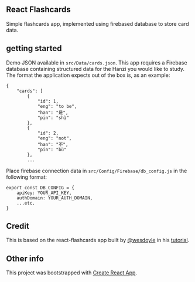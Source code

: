 ## React Flashcards
  Simple flashcards app, implemented using firebased database to store card data. 

## getting started

Demo JSON available in `src/Data/cards.json`. This app requires a Firebase database containing structured data for the Hanzi you would like to study. The format the application expects out of the box is, as an example:

```
{
    "cards": [
        {
            "id": 1,
            "eng": "to be",
            "han": "是",
            "pin": "shì"
        },
        {
            "id": 2,
            "eng": "not",
            "han": "不",
            "pin": "bù"
        }, 
        ...

```
Place firebase connection data in `src/Config/Firebase/db_config.js` in the following format:
```
export const DB_CONFIG = {
    apiKey: YOUR_API_KEY,
    authDomain: YOUR_AUTH_DOMAIN,
    ...etc.
}
```

## Credit
  This is based on the react-flashcards app built by [@wesdoyle](https://github.com/wesdoyle) in his [tutorial](https://www.youtube.com/watch?v=pKCAtlsn1Eo). 

## Other info
  This project was bootstrapped with [Create React App](https://github.com/facebookincubator/create-react-app).

